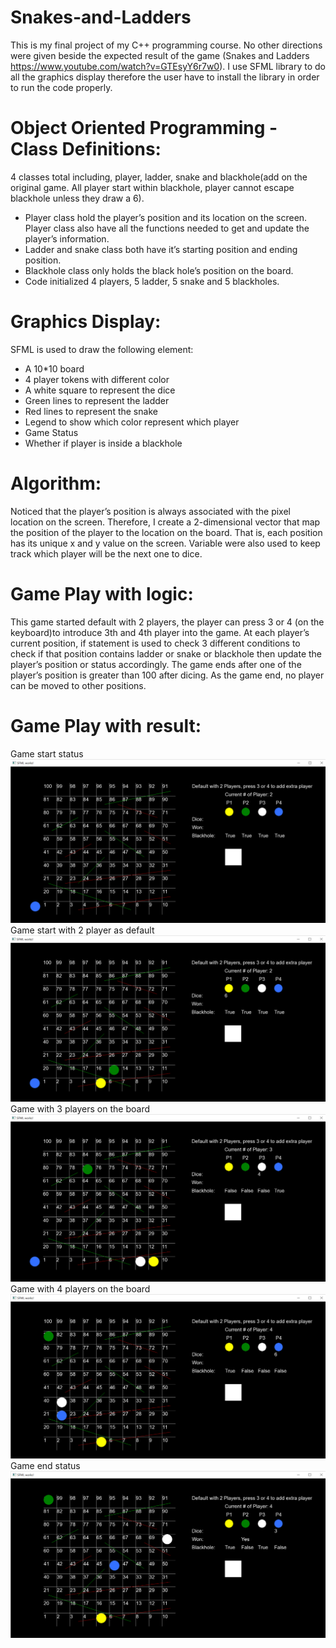 # Snakes-and-Ladders
This is my final project of my C++ programming course. No other directions were given beside the expected result of the game (Snakes and Ladders https://www.youtube.com/watch?v=GTEsyY6r7w0). I use SFML library to do all the graphics display therefore the user have to install the library in order to run the code properly.

# Object Oriented Programming - Class Definitions:
4 classes total including, player, ladder, snake and blackhole(add on the original game. All player start within blackhole, player cannot escape blackhole unless they draw a 6).
- Player class hold the player’s position and its location on the screen. Player class also have all the functions needed to get and update the player’s information.
- Ladder and snake class both have it’s starting position and ending position.
- Blackhole class only holds the black hole’s position on the board.
- Code initialized 4 players, 5 ladder, 5 snake and 5 blackholes.

# Graphics Display:
SFML is used to draw the following element:
- A 10*10 board
- 4 player tokens with different color
- A white square to represent the dice
- Green lines to represent the ladder
- Red lines to represent the snake
- Legend to show which color represent which player
- Game Status
- Whether if player is inside a blackhole

# Algorithm:
Noticed that the player’s position is always associated with the pixel location on the screen. Therefore, I create a 2-dimensional vector that map the position of the player to the location on the board. That is, each position has its unique x and y value on the screen.
Variable were also used to keep track which player will be the next one to dice.

# Game Play with logic:
This game started default with 2 players, the player can press 3 or 4 (on the keyboard)to introduce 3th and 4th player into the game. At each player’s current position, if statement is used to check 3 different conditions to check if that position contains ladder or snake or blackhole then update the player’s position or status accordingly.
The game ends after one of the player’s position is greater than 100 after dicing. As the game end, no player can be moved to other positions.

# Game Play with result:
Game start status
<img src="/screenshots/initial.png"><br>
Game start with 2 player as default
<img src="/screenshots/gameWith2.png"><br>
Game with 3 players on the board
<img src="/screenshots/gameWith3.png"><br>
Game with 4 players on the board
<img src="/screenshots/gameWith4.png"><br>
Game end status
<img src="/screenshots/gameWith5.png"><br>

